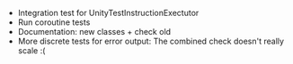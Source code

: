 * Integration test for UnityTestInstructionExectutor
* Run coroutine tests
* Documentation:  new classes + check old
* More discrete tests for error output: The combined check doesn't really scale :(
